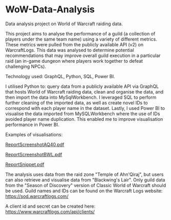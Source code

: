 # WoW-Data-Analysis
Data analysis project on World of Warcraft raiding data.

This project aims to analyse the performance of a guild (a collection of players under the same team name) using a variety of different metrics. These metrics were pulled from the publicly available API (v2) on WarcraftLogs. This data was analysed to determine potential recommendations that may improve overall guild execution in a particular raid (an in-game dungeon where players work together to defeat challenging NPCs).  

Technology used: GraphQL, Python, SQL, Power BI. 


I utilised Python to: query data from a publicly available API via GraphQL that hosts World of Warcraft raiding data, clean and organise the data, and then import the data into MySqlWorkbench. I leveraged SQL to perform further cleaning of the imported data, as well as create novel IDs to correspond with each player name in the dataset. Lastly, I used Power BI to visualise the data imported from MySQLWorkbench where the use of IDs avoided player name duplication. This enabled me to improve visualisation performance in Power BI.


Examples of visualisations:

[ReportScreenshotAQ40.pdf](https://github.com/xAnarchic/WoW-Data-Analysis/blob/42176dc2d184a1aa0b83fc22b1892dd37efdb6b2/Report%20screenshots/guildreportsAQprax.pdf)

[ReportScreenshotBWL.pdf](https://github.com/xAnarchic/WoW-Data-Analysis/blob/42176dc2d184a1aa0b83fc22b1892dd37efdb6b2/Report%20screenshots/guildreportsBWLzomb.pdf)

[ReportSnippet.pdf](https://github.com/xAnarchic/WoW-Data-Analysis/blob/42176dc2d184a1aa0b83fc22b1892dd37efdb6b2/Report%20screenshots/ReportSnippet.pdf)


The analysis uses data from the raid zone "Temple of Ahn'Qiraj", but users can also retrieve and visualise data from "Blackwing's Lair". Only guild data from the "Season of Discovery" version of Classic World of Warcraft should be used. Guild names and IDs can be found on the Warcraft Logs website: https://sod.warcraftlogs.com/ 

A client id and secret can be created here: https://www.warcraftlogs.com/api/clients/ 





